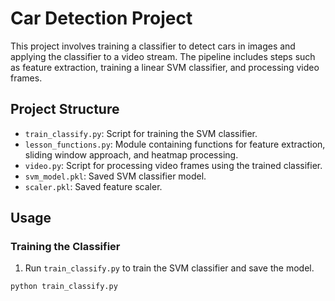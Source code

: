 # Car Detection Project

This project involves training a classifier to detect cars in images and applying the classifier to a video stream. The pipeline includes steps such as feature extraction, training a linear SVM classifier, and processing video frames.

## Project Structure

- `train_classify.py`: Script for training the SVM classifier.
- `lesson_functions.py`: Module containing functions for feature extraction, sliding window approach, and heatmap processing.
- `video.py`: Script for processing video frames using the trained classifier.
- `svm_model.pkl`: Saved SVM classifier model.
- `scaler.pkl`: Saved feature scaler.

## Usage

### Training the Classifier

1. Run `train_classify.py` to train the SVM classifier and save the model.

```bash
python train_classify.py
